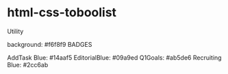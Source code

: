 # html-css-toboolist

Utility

background: #f6f8f9
BADGES

AddTask Blue: #14aaf5
EditorialBlue: #09a9ed
Q1Goals: #ab5de6
Recruiting Blue: #2cc6ab